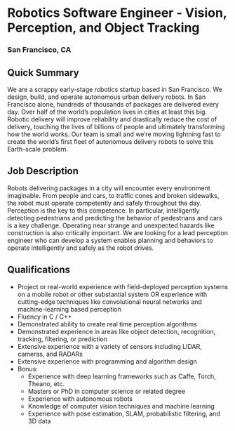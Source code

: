 # Robotics Software Engineer - Vision, Perception, and Object Tracking
### San Francisco, CA

## Quick Summary
We are a scrappy early-stage robotics startup based in San Francisco. We design, build, and operate autonomous urban delivery robots. In San Francisco alone, hundreds of thousands of packages are delivered every day. Over half of the world’s population lives in cities at least this big. Robotic delivery will improve reliability and drastically reduce the cost of delivery, touching the lives of billions of people and ultimately transforming how the world works. Our team is small and we’re moving lightning fast to create the world’s first fleet of autonomous delivery robots to solve this Earth-scale problem.

## Job Description
Robots delivering packages in a city will encounter every environment imaginable. From people and cars, to traffic cones and broken sidewalks, the robot must operate competently and safely throughout the day. Perception is the key to this competence. In particular, intelligently detecting pedestrians and predicting the behavior of pedestrians and cars is a key challenge. Operating near strange and unexpected hazards like construction is also critically important. We are looking for a lead perception engineer who can develop a system enables planning and behaviors to operate intelligently and safely as the robot drives.

## Qualifications
+ Project or real-world experience with field-deployed perception systems on a mobile robot or other substantial system OR experience with cutting-edge techniques like convolutional neural networks and machine-learning based perception
+ Fluency in C / C++
+ Demonstrated ability to create real time perception algorithms
+ Demonstrated experience in areas like object detection, recognition, tracking, filtering, or prediction
+ Extensive experience with a variety of sensors including LIDAR, cameras, and RADARs
+ Extensive experience with programming and algorithm design
+ Bonus:
   + Experience with deep learning frameworks such as Caffe, Torch, Theano, etc.
   + Masters or PhD in computer science or related degree
   + Experience with autonomous robots
   + Knowledge of computer vision techniques and machine learning
   + Experience with pose estimation, SLAM, probabilistic filtering, and 3D data
